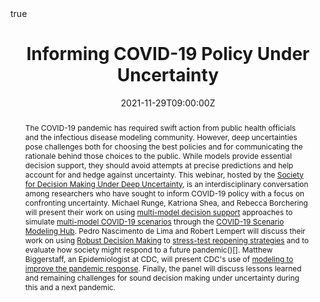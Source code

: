 ---
title: Informing COVID-19 Policy Under Uncertainty

abstract: The COVID-19 pandemic has required swift action from public health officials and the infectious disease modeling community. However, deep uncertainties pose challenges both for choosing the best policies and for communicating the rationale behind those choices to the public.  While models provide essential decision support, they should avoid attempts at precise predictions and help account for and hedge against uncertainty. This webinar, hosted by the [Society for Decision Making Under Deep Uncertainty](https://www.deepuncertainty.org/), is an interdisciplinary conversation among researchers who have sought to inform COVID-19 policy with a focus on confronting uncertainty. Michael Runge, Katriona Shea, and Rebecca Borchering will present their work on using [multi-model decision support](https://www.science.org/doi/abs/10.1126/science.abb9934) approaches to simulate [multi-model COVID-19 scenarios](https://www.cdc.gov/mmwr/volumes/70/wr/mm7019e3.htm?s_cid=mm7019e3_w) through the [COVID-19 Scenario Modeling Hub](https://covid19scenariomodelinghub.org/). Pedro Nascimento de Lima and Robert Lempert will discuss their work on using [Robust Decision Making](https://www.rand.org/topics/robust-decision-making.html) to [stress-test reopening strategies](https://journals.plos.org/plosone/article?id=10.1371/journal.pone.0259166) and to evaluate how society might respond to a future pandemic()[]. Matthew Biggerstaff, an Epidemiologist at CDC, will present CDC&#39;s use of [modeling to improve the pandemic response](https://pubmed.ncbi.nlm.nih.gov/34343282/). Finally, the panel will discuss lessons learned and remaining challenges for sound decision making under uncertainty during this and a next pandemic.

authors:
- Matthew Biggerstaff
- Katriona Shea
- admin
- Rebecca Borchering
- Robert Lempert


date: "2021-11-29T09:00:00Z"
event: DMDU 2021 Webinar Series
event_url: https://www.deepuncertainty.org/2021-webinar-series/
featured: true
links: []
location: DMDU 2021 Webinar Series
math: true
projects: []
publishDate: "2021-11-01T00:00:00Z"
slides: []
summary: 
tags: []
url_code: "https://github.com/RANDCorporation/covid-19-reopening-california"
url_pdf: "https://journals.plos.org/plosone/article?id=10.1371/journal.pone.0259166"
url_slides: "/../files/slides/2021-11-28-DMDU-Meeting.pdf"
url_video: ""
---